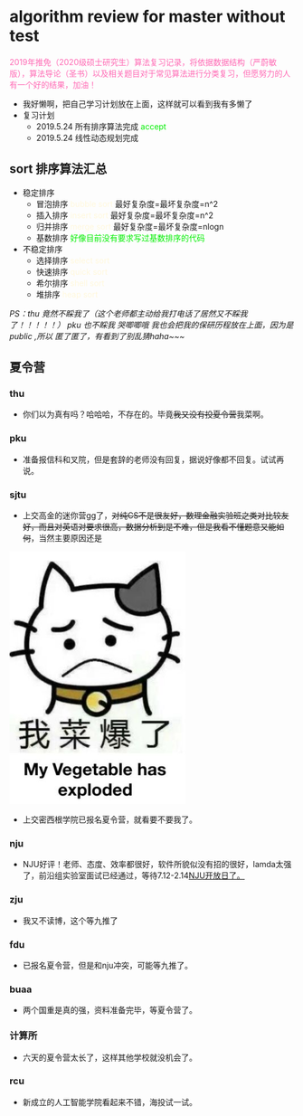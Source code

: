 # algorithm review for master without test
<font color="hotpink ">2019年推免（2020级硕士研究生）算法复习记录，将依据数据结构（严蔚敏版），算法导论（圣书）以及相关题目对于常见算法进行分类复习，但愿努力的人有一个好的结果，加油！</font>

+ 我好懒啊，把自己学习计划放在上面，这样就可以看到我有多懒了
+ 复习计划
    + 2019.5.24 所有排序算法完成 <font color="gree">accept</font>
    + 2019.5.24 线性动态规划完成



## sort 排序算法汇总
+ 稳定排序
   + 冒泡排序  <font color="Cornsilk">bubble sort</font> 最好复杂度=最坏复杂度=n^2
   + 插入排序 <font color="Cornsilk">insert sort</font> 最好复杂度=最坏复杂度=n^2
   + 归并排序 <font color="Cornsilk">merge sort</font> 最好复杂度=最坏复杂度=nlogn
   + 基数排序 <font color="gree">好像目前没有要求写过基数排序的代码</font>
+ 不稳定排序
   + 选择排序 <font color="Cornsilk">select sort</font> 
   + 快速排序 <font color="Cornsilk">quick sort</font> 
   + 希尔排序 <font color="Cornsilk">shell sort</font> 
   + 堆排序 <font color="Cornsilk">heap sort</font> 

*PS：thu 竟然不睬我了（这个老师都主动给我打电话了居然又不睬我了！！！！！） pku 也不睬我 哭唧唧哦 我也会把我的保研历程放在上面，因为是public ,所以 匿了匿了，有看到了别乱猜haha~~~*

## 夏令营

### thu
+ 你们以为真有吗？哈哈哈，不存在的。毕竟~~我又没有投夏令营~~我菜啊。

### pku
+ 准备报信科和叉院，但是套辞的老师没有回复，据说好像都不回复。试试再说。

### sjtu
+ 上交高金的迷你营gg了，~~对纯CS不是很友好，数理金融实验班之类对比较友好，而且对英语对要求很高，数据分析到是不难，但是我看不懂题意又能如何~~，当然主要原因还是
<img src = "./img/我菜爆了.jpg">

+ 上交密西根学院已报名夏令营，就看要不要我了。

### nju
+ NJU好评！老师、态度、效率都很好，软件所貌似没有招的很好，lamda太强了，前沿组实验室面试已经通过，等待7.12-2.14<a href="http://csopenday.nju.edu.cn/notifications/4">NJU开放日了。</a>

### zju
+ 我又不读博，这个等九推了

### fdu
+ 已报名夏令营，但是和nju冲突，可能等九推了。

### buaa
+ 两个国重是真的强，资料准备完毕，等夏令营了。

### 计算所
+ 六天的夏令营太长了，这样其他学校就没机会了。

### rcu
+ 新成立的人工智能学院看起来不错，海投试一试。



